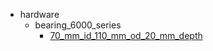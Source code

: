 * hardware
  * bearing_6000_series
    * [70_mm_id_110_mm_od_20_mm_depth](hardware/bearing_6000_series/70_mm_id_110_mm_od_20_mm_depth)
